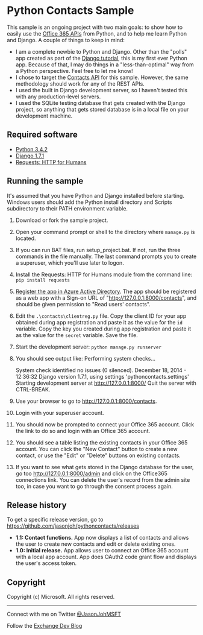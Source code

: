 # Python Contacts Sample #

This sample is an ongoing project with two main goals: to show how to easily use the [Office 365 APIs](http://msdn.microsoft.com/en-us/office/office365/api/api-catalog) from Python, and to help me learn Python and Django. A couple of things to keep in mind:

- I am a complete newbie to Python and Django. Other than the "polls" app created as part of the [Django tutorial](https://docs.djangoproject.com/en/1.7/intro/tutorial01/), this is my first ever Python app. Because of that, I may do things in a "less-than-optimal" way from a Python perspective. Feel free to let me know!
- I chose to target the [Contacts API](http://msdn.microsoft.com/office/office365/APi/contacts-rest-operations) for this sample. However, the same methodology should work for any of the REST APIs.
- I used the built in Django development server, so I haven't tested this with any production-level servers.
- I used the SQLite testing database that gets created with the Django project, so anything that gets stored database is in a local file on your development machine.

## Required software ##

- [Python 3.4.2](https://www.python.org/downloads/)
- [Django 1.7.1](https://docs.djangoproject.com/en/1.7/intro/install/)
- [Requests: HTTP for Humans](http://docs.python-requests.org/en/latest/)

## Running the sample ##

It's assumed that you have Python and Django installed before starting. Windows users should add the Python install directory and Scripts subdirectory to their PATH environment variable.

1. Download or fork the sample project.
2. Open your command prompt or shell to the directory where `manage.py` is located.
3. If you can run BAT files, run setup_project.bat. If not, run the three commands in the file manually. The last command prompts you to create a superuser, which you'll use later to logon.
4. Install the Requests: HTTP for Humans module from the command line: `pip install requests`
5. [Register the app in Azure Active Directory](https://github.com/jasonjoh/office365-azure-guides/blob/master/RegisterAnAppInAzure.md). The app should be registered as a web app with a Sign-on URL of "http://127.0.0.1:8000/contacts", and should be given permission to "Read users' contacts".
6. Edit the `.\contacts\clientreg.py` file. Copy the client ID for your app obtained during app registration and paste it as the value for the `id` variable. Copy the key you created during app registration  and paste it as the value for the `secret` variable. Save the file.
7. Start the development server: `python manage.py runserver`
8. You should see output like:
    Performing system checks...
    
    System check identified no issues (0 silenced).
    December 18, 2014 - 12:36:32
    Django version 1.7.1, using settings 'pythoncontacts.settings'
    Starting development server at http://127.0.0.1:8000/
    Quit the server with CTRL-BREAK.
9. Use your browser to go to http://127.0.0.1:8000/contacts.
10. Login with your superuser account.
11. You should now be prompted to connect your Office 365 account. Click the link to do so and login with an Office 365 account.
12. You should see a table listing the existing contacts in your Office 365 account. You can click the "New Contact" button to create a new contact, or use the "Edit" or "Delete" buttons on existing contacts.
13. If you want to see what gets stored in the Django database for the user, go too http://127.0.0.1:8000/admin and click on the Office365 connections link. You can delete the user's record from the admin site too, in case you want to go through the consent process again.

## Release history ##

To get a specific release version, go to https://github.com/jasonjoh/pythoncontacts/releases

- **1.1: Contact functions.** App now displays a list of contacts and allows the user to create new contacts and edit or delete existing ones.
- **1.0: Initial release.** App allows user to connect an Office 365 account with a local app account. App does OAuth2 code grant flow and displays the user's access token.

## Copyright ##

Copyright (c) Microsoft. All rights reserved.

----------
Connect with me on Twitter [@JasonJohMSFT](https://twitter.com/JasonJohMSFT)

Follow the [Exchange Dev Blog](http://blogs.msdn.com/b/exchangedev/)